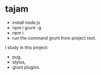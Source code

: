 # tajam
- install node.js
- npm i grunt -g
- npm i
- run the command grunt from project root.

I study in this project:
- pug,
- stylus,
- grunt plugins.


